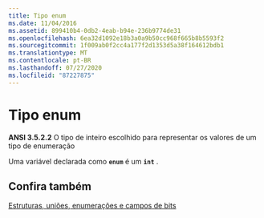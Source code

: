 ```yaml
---
title: Tipo enum
ms.date: 11/04/2016
ms.assetid: 899410b4-0db2-4eab-b94e-236b9774de31
ms.openlocfilehash: 6ea32d1092e18b3a0a9b50cc968f665b8b5593f2
ms.sourcegitcommit: 1f009ab0f2cc4a177f2d1353d5a38f164612bdb1
ms.translationtype: MT
ms.contentlocale: pt-BR
ms.lasthandoff: 07/27/2020
ms.locfileid: "87227875"
---
```

# <a name="enum-type"></a>Tipo enum

**ANSI 3.5.2.2** O tipo de inteiro escolhido para representar os valores de um tipo de enumeração

Uma variável declarada como **`enum`** é um **`int`** .

## <a name="see-also"></a>Confira também

[Estruturas, uniões, enumerações e campos de bits](../c-language/structures-unions-enumerations-and-bit-fields.md)
